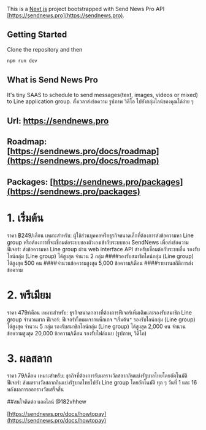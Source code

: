 This is a [Next.js](https://nextjs.org/) project bootstrapped with Send News Pro API [https://sendnews.pro](https://sendnews.pro).

## Getting Started

Clone the repository and then

``` bash
npm run dev
```

## What is Send News Pro
It's tiny SAAS to schedule to send messages(text, images, videos or mixed) to Line application group. ตั้งเวลาส่งข้อความ รูปภาพ วิดีโอ ไปยังกลุ่มไลน์ของคุณได้ง่าย ๆ 

## Url: https://sendnews.pro
## Roadmap: [https://sendnews.pro/docs/roadmap](https://sendnews.pro/docs/roadmap)

## Packages: [https://sendnews.pro/packages](https://sendnews.pro/packages)

# 1. เริ่มต้น
ราคา
฿249/เดือน
เหมาะสำหรับ:
ผู้ใช้ส่วนบุคคลหรือธุรกิจขนาดเล็กที่ต้องการส่งข้อความหา Line group หรือต้องการที่จะเชื่อมต่อระบบของตัวเองเข้ากับระบบของ SendNews เพื่อส่งข้อความ
ฟีเจอร์:
ส่งข้อความหา Line group ผ่าน web interface
API สำหรับเชื่อมต่อกับระบบอื่น
รองรับไลน์กลุ่ม (Line group) ได้สูงสุด จำนวน 2 กลุ่ม
####รองรับสมาชิกไลน์กลุ่ม (Line group) ได้สูงสุด 500 คน
####จำนวนข้อความสูงสุด 5,000 ข้อความ/เดือน
####รายงานสถิติการส่งข้อความ

# 2. พรีเมียม
ราคา
479/เดือน
เหมาะสำหรับ:
ธุรกิจขนาดกลางที่ต้องการฟีเจอร์เพิ่มเติมและรองรับสมาชิก Line group จำนวนมาก
ฟีเจอร์:
ฟีเจอร์ทั้งหมดจากแพ็กเกจ `"`เริ่มต้น`"`
รองรับไลน์กลุ่ม (Line group) ได้สูงสุด จำนวน 5 กลุ่ม
รองรับสมาชิกไลน์กลุ่ม (Line group) ได้สูงสุด 2,000 คน
จำนวนข้อความสูงสุด 20,000 ข้อความ/เดือน
รองรับไฟล์แนบ (รูปภาพ, วิดีโอ)

# 3. ผลสลาก
ราคา
79/เดือน
เหมาะสำหรับ:
ธุรกิจที่ต้องการรับผลรางวัลสลากกินแบ่งรัฐบาลไทยโดยอัตโนมัติ
ฟีเจอร์:
ส่งผลรางวัลสลากกินแบ่งรัฐบาลไทยไปยัง Line group โดยอัตโนมัติ ทุก ๆ วันที่ 1 และ 16 หลังผลการออกรางวัลเสร็จสิ้น

##สนใจติดต่อ แอดไลน์ @182vhhew

[https://sendnews.pro/docs/howtopay](https://sendnews.pro/docs/howtopay)
